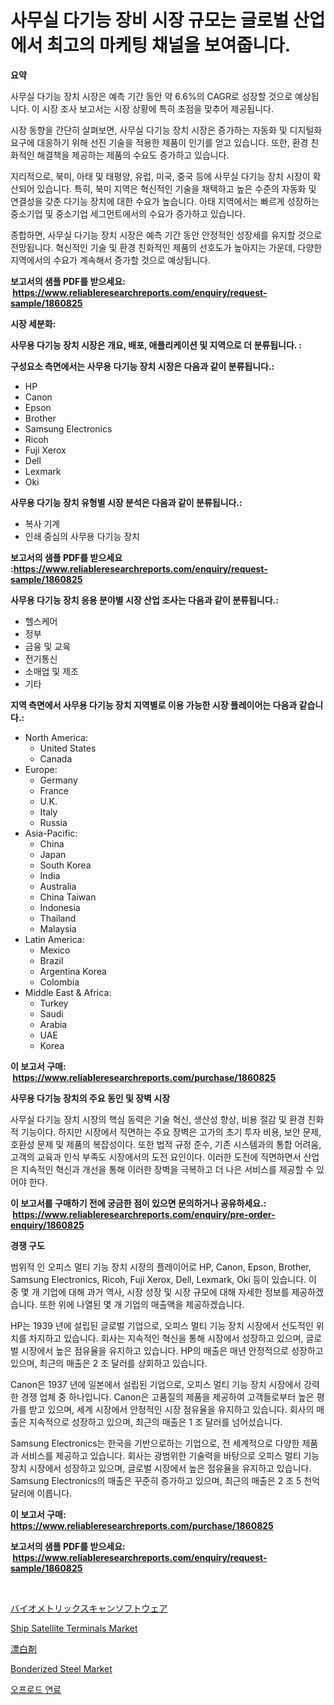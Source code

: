 <p><h1>사무실 다기능 장비 시장 규모는 글로벌 산업에서 최고의 마케팅 채널을 보여줍니다.</h1></p><p><strong>요약</strong></p>
<p><p>사무실 다기능 장치 시장은 예측 기간 동안 약 6.6%의 CAGR로 성장할 것으로 예상됩니다. 이 시장 조사 보고서는 시장 상황에 특히 초점을 맞추어 제공됩니다. </p><p>시장 동향을 간단히 살펴보면, 사무실 다기능 장치 시장은 증가하는 자동화 및 디지털화 요구에 대응하기 위해 선진 기술을 적용한 제품이 인기를 얻고 있습니다. 또한, 환경 친화적인 해결책을 제공하는 제품의 수요도 증가하고 있습니다.</p><p>지리적으로, 북미, 아태 및 태평양, 유럽, 미국, 중국 등에 사무실 다기능 장치 시장이 확산되어 있습니다. 특히, 북미 지역은 혁신적인 기술을 채택하고 높은 수준의 자동화 및 연결성을 갖춘 다기능 장치에 대한 수요가 높습니다. 아태 지역에서는 빠르게 성장하는 중소기업 및 중소기업 세그먼트에서의 수요가 증가하고 있습니다. </p><p>종합하면, 사무실 다기능 장치 시장은 예측 기간 동안 안정적인 성장세를 유지할 것으로 전망됩니다. 혁신적인 기술 및 환경 친화적인 제품의 선호도가 높아지는 가운데, 다양한 지역에서의 수요가 계속해서 증가할 것으로 예상됩니다.</p></p>
<p><strong>보고서의 샘플 PDF를 받으세요: &nbsp;<a href="https://www.reliableresearchreports.com/enquiry/request-sample/1860825">https://www.reliableresearchreports.com/enquiry/request-sample/1860825</a></strong></p>
<p><strong>시장 세분화:</strong></p>
<p><strong> 사무용 다기능 장치 시장은 개요, 배포, 애플리케이션 및 지역으로 더 분류됩니다. :</strong></p>
<p><strong>구성요소 측면에서는 사무용 다기능 장치 시장은 다음과 같이 분류됩니다.:</strong></p>
<p><ul><li>HP</li><li>Canon</li><li>Epson</li><li>Brother</li><li>Samsung Electronics</li><li>Ricoh</li><li>Fuji Xerox</li><li>Dell</li><li>Lexmark</li><li>Oki</li></ul></p>
<p><strong> 사무용 다기능 장치 유형별 시장 분석은 다음과 같이 분류됩니다.:</strong></p>
<p><ul><li>복사 기계</li><li>인쇄 중심의 사무용 다기능 장치</li></ul></p>
<p><strong>보고서의 샘플 PDF를 받으세요 :<a href="https://www.reliableresearchreports.com/enquiry/request-sample/1860825">https://www.reliableresearchreports.com/enquiry/request-sample/1860825</a></strong></p>
<p><strong> 사무용 다기능 장치 응용 분야별 시장 산업 조사는 다음과 같이 분류됩니다.:</strong></p>
<p><ul><li>헬스케어</li><li>정부</li><li>금융 및 교육</li><li>전기통신</li><li>소매업 및 제조</li><li>기타</li></ul></p>
<p><strong>지역 측면에서 사무용 다기능 장치 지역별로 이용 가능한 시장 플레이어는 다음과 같습니다.:</strong></p>
<p><ul>
    <li>
        North America:
        <ul>
            <li>United States</li>
            <li>Canada</li>
        </ul>
    </li>
    <li>
        Europe:
        <ul>
            <li>Germany</li>
            <li>France</li>
            <li>U.K.</li>
            <li>Italy</li>
            <li>Russia</li>
        </ul>
    </li>
    <li>
        Asia-Pacific:
        <ul>
            <li>China</li>
            <li>Japan</li>
            <li>South Korea</li>
            <li>India</li>
            <li>Australia</li>
            <li>China Taiwan</li>
            <li>Indonesia</li>
            <li>Thailand</li>
            <li>Malaysia</li>
        </ul>
    </li>
    <li>
        Latin America:
        <ul>
            <li>Mexico</li>
            <li>Brazil</li>
            <li>Argentina Korea</li>
            <li>Colombia</li>
        </ul>
    </li>
    <li>
        Middle East & Africa:
        <ul>
            <li>Turkey</li>
            <li>Saudi</li>
            <li>Arabia</li>
            <li>UAE</li>
            <li>Korea</li>
        </ul>
    </li>
    </ul></p>
<p><strong>이 보고서 구매: &nbsp;<a href="https://www.reliableresearchreports.com/purchase/1860825">https://www.reliableresearchreports.com/purchase/1860825</a></strong></p>
<p><strong>사무용 다기능 장치의 주요 동인 및 장벽 시장</strong></p>
<p><p>사무실 다기능 장치 시장의 핵심 동력은 기술 혁신, 생산성 향상, 비용 절감 및 환경 친화적 기능이다. 하지만 시장에서 직면하는 주요 장벽은 고가의 초기 투자 비용, 보안 문제, 호환성 문제 및 제품의 복잡성이다. 또한 법적 규정 준수, 기존 시스템과의 통합 어려움, 고객의 교육과 인식 부족도 시장에서의 도전 요인이다. 이러한 도전에 직면하면서 산업은 지속적인 혁신과 개선을 통해 이러한 장벽을 극복하고 더 나은 서비스를 제공할 수 있어야 한다.</p></p>
<p><strong>이 보고서를 구매하기 전에 궁금한 점이 있으면 문의하거나 공유하세요.: &nbsp;<a href="https://www.reliableresearchreports.com/enquiry/pre-order-enquiry/1860825">https://www.reliableresearchreports.com/enquiry/pre-order-enquiry/1860825</a></strong></p>
<p><strong>경쟁 구도</strong></p>
<p><p>범위적 인 오피스 멀티 기능 장치 시장의 플레이어로 HP, Canon, Epson, Brother, Samsung Electronics, Ricoh, Fuji Xerox, Dell, Lexmark, Oki 등이 있습니다. 이 중 몇 개 기업에 대해 과거 역사, 시장 성장 및 시장 규모에 대해 자세한 정보를 제공하겠습니다. 또한 위에 나열된 몇 개 기업의 매출액을 제공하겠습니다.</p><p>HP는 1939 년에 설립된 글로벌 기업으로, 오피스 멀티 기능 장치 시장에서 선도적인 위치를 차지하고 있습니다. 회사는 지속적인 혁신을 통해 시장에서 성장하고 있으며, 글로벌 시장에서 높은 점유율을 유지하고 있습니다. HP의 매출은 매년 안정적으로 성장하고 있으며, 최근의 매출은 2 조 달러를 상회하고 있습니다.</p><p>Canon은 1937 년에 일본에서 설립된 기업으로, 오피스 멀티 기능 장치 시장에서 강력한 경쟁 업체 중 하나입니다. Canon은 고품질의 제품을 제공하여 고객들로부터 높은 평가를 받고 있으며, 세계 시장에서 안정적인 시장 점유율을 유지하고 있습니다. 회사의 매출은 지속적으로 성장하고 있으며, 최근의 매출은 1 조 달러를 넘어섰습니다.</p><p>Samsung Electronics는 한국을 기반으로하는 기업으로, 전 세계적으로 다양한 제품과 서비스를 제공하고 있습니다. 회사는 광범위한 기술력을 바탕으로 오피스 멀티 기능 장치 시장에서 성장하고 있으며, 글로벌 시장에서 높은 점유율을 유지하고 있습니다. Samsung Electronics의 매출은 꾸준히 증가하고 있으며, 최근의 매출은 2 조 5 천억 달러에 이릅니다.</p></p>
<p><strong>이 보고서 구매: &nbsp; <a href="https://www.reliableresearchreports.com/purchase/1860825">https://www.reliableresearchreports.com/purchase/1860825</a></strong></p>
<p><strong>보고서의 샘플 PDF를 받으세요: &nbsp;<a href="https://www.reliableresearchreports.com/enquiry/request-sample/1860825">https://www.reliableresearchreports.com/enquiry/request-sample/1860825</a></strong><strong></strong></p>
<p>&nbsp;</p>
<p><p><a href="https://github.com/xemfu2379520/Market-Research-Report-List-1/blob/main/1598207191417.md">バイオメトリックスキャンソフトウェア</a></p><p><a href="https://issuu.com/reportprime-2/docs/ship-satellite-terminals-market-size-2030.pptx">Ship Satellite Terminals Market</a></p><p><a href="https://github.com/bucuel854722/Market-Research-Report-List-1/blob/main/7855435191418.md">漂白剤</a></p><p><a href="https://github.com/ChiragRP21/Market-Research-Report-List-3/blob/main/bonderized-steel-market.md">Bonderized Steel Market</a></p><p><a href="https://github.com/khytkeqagplkzqvh/Market-Research-Report-List-1/blob/main/5357574191263.md">오프로드 연료</a></p></p>